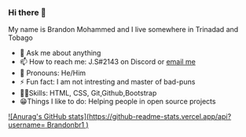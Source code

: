 ### Hi there 👋

My name is Brandon Mohammed and I live somewhere in Trinadad and Tobago

- 💬 Ask me about anything
- 📫 How to reach me: J.S#2143 on Discord or [email me](http://hidemyemail.co/e/a69d23)
- 👦 Pronouns: He/Him
- ⚡ Fun fact: I am not intresting and master of bad-puns
- 👨‍💻Skills: HTML, CSS, Git,Github,Bootstrap
- 😁Things I like to do: Helping people in open source projects


[![Anurag's GitHub stats](https://github-readme-stats.vercel.app/api?username=
Brandonbr1
)](https://github.com/anuraghazra/github-readme-stats)
